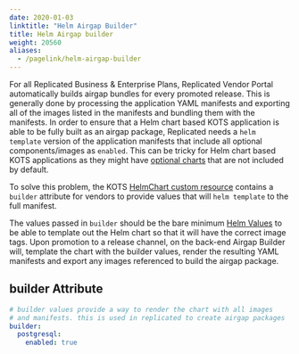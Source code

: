 ```yaml
---
date: 2020-01-03
linktitle: "Helm Airgap Builder"
title: Helm Airgap builder
weight: 20560
aliases: 
  - /pagelink/helm-airgap-builder
---
```


For all Replicated Business & Enterprise Plans, Replicated Vendor Portal automatically builds airgap bundles for every promoted release. This is generally done by processing the application YAML manifests and exporting all of the images listed in the manifests and bundling them with the manifests. In order to ensure that a Helm chart based KOTS application is able to be fully built as an airgap package, Replicated needs a `helm template` version of the application manifests that include all optional components/images as `enabled`. This can be tricky for Helm chart based KOTS applications as they might have [optional charts](/optional-charts) that are not included by default.

To solve this problem, the KOTS [HelmChart custom resource](/reference/v1beta1/helmchart/) contains a `builder` attribute for vendors to provide values that will `helm template` to the full manifest.

The values passed in `builder` should be the bare minimum [Helm Values](https://helm.sh/docs/chart_template_guide/values_files/) to be able to template out the Helm chart so that it will have the correct image tags. Upon promotion to a release channel, on the back-end Airgap Builder will, template the chart with the builder values, render the resulting YAML manifests and export any images referenced to build the airgap package. 

## builder Attribute
```yaml
# builder values provide a way to render the chart with all images
# and manifests. this is used in replicated to create airgap packages
builder:
  postgresql:
    enabled: true
```
